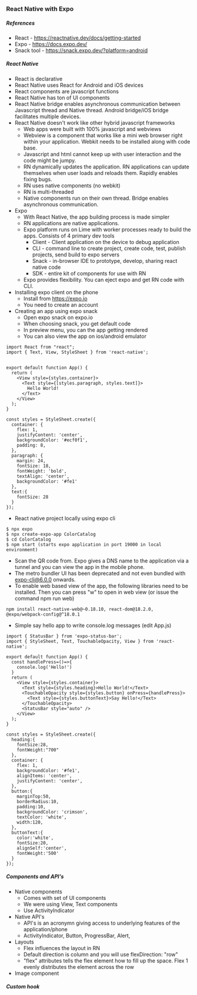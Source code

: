 ### React Native with Expo

##### References
* React - https://reactnative.dev/docs/getting-started
* Expo - https://docs.expo.dev/
* Snack tool - https://snack.expo.dev/?platform=android


##### React Native
* React is declarative
* React Native uses React for Android and iOS devices
* React components are javascript functions
* React Native has ton of UI components
* React Native bridge enables asynchronous communication between Javascript thread and Native thread. Android bridge/iOS bridge facilitates multiple devices.
* React Native doesn't work like other hybrid javascript frameworks
  * Web apps were built with 100% javascript and webviews
  * Webview is a component that works like a mini web browser right within your application. Webkit needs to be installed along with code base.
  * Javascript and html cannot keep up with user interaction and the code might be jumpy.
  * RN dynamically updates the application. RN applications can update themselves when user loads and reloads them. Rapidly enables fixing bugs.
  * RN uses native components (no webkit)
  * RN is multi-threaded
  * Native components run on their own thread. Bridge enables asynchronous communication.
* Expo
  * With React Native, the app building process is made simpler
  * RN applications are native applications.
  * Expo platform runs on Lime with worker processes ready to build the apps. Consists of 4 primary dev tools
    * Client - Client application on the device to debug application
    * CLI - command line to create project, create code, test, publish projects, send build to expo servers
    * Snack - in-browser IDE to prototype, develop, sharing react native code
    * SDK - entire kit of components for use with RN
  * Expo provides flexibility. You can eject expo and get RN code with CLI.
* Installing expo client on the phone
  * Install from https://expo.io
  * You need to create an account
* Creating an app using expo snack
  * Open expo snack on expo.io
  * When choosing snack, you get default code
  * In preview menu, you can the app getting rendered
  * You can also view the app on ios/android emulator
```
import React from "react";
import { Text, View, StyleSheet } from 'react-native';


export default function App() {
  return (
    <View style={styles.container}>
      <Text style={[styles.paragraph, styles.text]}>
        Hello World!
      </Text>
    </View>
  );
}

const styles = StyleSheet.create({
  container: {
    flex: 1,
    justifyContent: 'center',
    backgroundColor: '#ecf0f1',
    padding: 8,
  },
  paragraph: {
    margin: 24,
    fontSize: 18,
    fontWeight: 'bold',
    textAlign: 'center',
    backgroundColor: '#fe1'
  },
  text:{
    fontSize: 28
  }
});

```
* React native project locally using expo cli
```
$ npx expo 
$ npx create-expo-app ColorCatalog
$ cd ColorCatalog
$ npm start (starts expo application in port 19000 in local environment)

```
* Scan the QR code from. Expo gives a DNS name to the application via a tunnel and you can view the app in the mobile phone.
* The metro bundler UI has been deprecated and not even bundled with expo-cli@6.0.0 onwards.
* To enable web based view of the app, the following libraries need to be installed. Then you can press "w" to open in web view (or issue the command npm run web)
```
npm install react-native-web@~0.18.10, react-dom@18.2.0, @expo/webpack-config@^18.0.1
```
* Simple say hello app to write console.log messages (edit App.js)
```
import { StatusBar } from 'expo-status-bar';
import { StyleSheet, Text, TouchableOpacity, View } from 'react-native';

export default function App() {
  const handlePress=()=>{
    console.log('Hello!')
  }
  return (
    <View style={styles.container}>
      <Text style={styles.heading}>Hello World!</Text>
      <TouchableOpacity style={styles.button} onPress={handlePress}>
        <Text style={styles.buttonText}>Say Hello!</Text>
      </TouchableOpacity>
      <StatusBar style="auto" />
    </View>
  );
}

const styles = StyleSheet.create({
  heading:{
    fontSize:28,
    fontWeight:"700"
  },  
  container: {
    flex: 1,
    backgroundColor: '#fe1',
    alignItems: 'center',
    justifyContent: 'center',
  },
  button:{
    marginTop:50,
    borderRadius:10,
    padding:10,
    backgroundColor: 'crimson',
    textColor: 'white',
    width:120,
  },
  buttonText:{
    color:'white',
    fontSize:20,
    alignSelf:'center',
    fontWeight:'500'
  }
});
```

##### Components and API's
* Native components
  * Comes with set of UI components
  * We were using View, Text components
  * Use ActivityIndicator
* Native API's
  * API's is an acronymn giving access to underlying features of the application/phone
  * ActivityIndicator, Button, ProgressBar, Alert, 
* Layouts
  * Flex influences the layout in RN
  * Default direction is column and you will use flexDirection: "row"
  * "flex" attributes tells the flex element how to fill up the space. Flex 1 evenly distributes the element across the row
* Image component

##### Custom hook